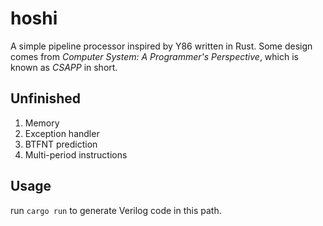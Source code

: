 # hoshi
A simple pipeline processor inspired by Y86 written in Rust.
Some design comes from *Computer System: A Programmer's Perspective*, which is known as *CSAPP* in short.

## Unfinished
1. Memory
2. Exception handler
3. BTFNT prediction
4. Multi-period instructions

## Usage
run `cargo run` to generate Verilog code in this path.
